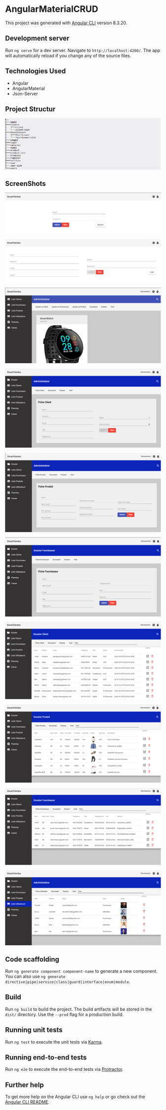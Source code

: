 # AngularMaterialCRUD

This project was generated with [Angular CLI](https://github.com/angular/angular-cli) version 8.3.20.

## Development server

Run `ng serve` for a dev server. Navigate to `http://localhost:4200/`. The app will automatically reload if you change any of the source files.

## Technologies Used

- Angular
- AngularMaterial
- Json-Server


## Project Structur

![structure](https://github.com/Anasse-BL/BAALIANASSE_ExamenDWFrontEnd20/blob/master/Screenshot_1.png)

## ScreenShots

![structure](https://github.com/Anasse-BL/ScreenShots/blob/master/login.png)

![srtucture](https://github.com/Anasse-BL/ScreenShots/blob/master/inscription.png)

![srtucture](https://github.com/Anasse-BL/ScreenShots/blob/master/admin.png)

![srtucture](https://github.com/Anasse-BL/ScreenShots/blob/master/ajouter_un_client.png)

![srtucture](https://github.com/Anasse-BL/ScreenShots/blob/master/ajouter_un_produit.png)

![srtucture](https://github.com/Anasse-BL/ScreenShots/blob/master/ajouter_un_fournisseur.png)

![srtucture](https://github.com/Anasse-BL/ScreenShots/blob/master/listes_clients.png)

![srtucture](https://github.com/Anasse-BL/ScreenShots/blob/master/listes_produits.png)

![srtucture](https://github.com/Anasse-BL/ScreenShots/blob/master/listes_fournisseurs.png)

![srtucture](https://github.com/Anasse-BL/ScreenShots/blob/master/listes_utilisateurs.png)


## Code scaffolding

Run `ng generate component component-name` to generate a new component. You can also use `ng generate directive|pipe|service|class|guard|interface|enum|module`.

## Build

Run `ng build` to build the project. The build artifacts will be stored in the `dist/` directory. Use the `--prod` flag for a production build.

## Running unit tests

Run `ng test` to execute the unit tests via [Karma](https://karma-runner.github.io).

## Running end-to-end tests

Run `ng e2e` to execute the end-to-end tests via [Protractor](http://www.protractortest.org/).

## Further help

To get more help on the Angular CLI use `ng help` or go check out the [Angular CLI README](https://github.com/angular/angular-cli/blob/master/README.md).

